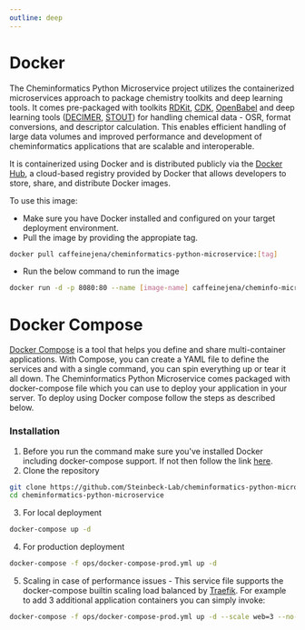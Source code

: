 ```yaml
---
outline: deep
---
```


# Docker
The Cheminformatics Python Microservice project utilizes the containerized microservices approach to package chemistry toolkits and deep learning tools. It comes pre-packaged with toolkits [RDKit](https://github.com/rdkit/rdkit), [CDK](https://doi.org/10.1186/s13321-017-0220-4), [OpenBabel](https://github.com/openbabel/openbabel) and deep learning tools ([DECIMER](https://github.com/Kohulan/DECIMER-Image_Transformer), [STOUT](https://github.com/Kohulan/Smiles-TO-iUpac-Translator)) for handling chemical data - OSR, format conversions, and descriptor calculation. This enables efficient handling of large data volumes and improved performance and development of cheminformatics applications that are scalable and interoperable.

It is containerized using Docker and is distributed publicly via the [Docker Hub](https://hub.docker.com/r/caffeinejena/cheminformatics-python-microservice), a cloud-based registry provided by Docker that allows developers to store, share, and distribute Docker images.

To use this image:

* Make sure you have Docker installed and configured on your target deployment environment.
* Pull the image by providing the appropiate tag.

```bash
docker pull caffeinejena/cheminformatics-python-microservice:[tag]

```
* Run the below command to run the image

```bash
docker run -d -p 8080:80 --name [image-name] caffeinejena/cheminfo-microservice:[tag]

```

# Docker Compose
[Docker Compose](https://docs.docker.com/get-started/08_using_compose/) is a tool that helps you define and share multi-container applications. With Compose, you can create a YAML file to define the services and with a single command, you can spin everything up or tear it all down. 
The Cheminformatics Python Microservice comes packaged with docker-compose file which you can use to deploy your application in your server. To deploy using Docker compose follow the steps as described below.

### Installation
1. Before you run the command make sure you've installed Docker including docker-compose support. If not then follow the link [here](https://docs.docker.com/compose/install/).
2. Clone the repository
```bash
git clone https://github.com/Steinbeck-Lab/cheminformatics-python-microservice.git
cd cheminformatics-python-microservice
```
3. For local deployment 
```bash
docker-compose up -d
```
4. For production deployment
```bash
docker-compose -f ops/docker-compose-prod.yml up -d
```
5. Scaling in case of performance issues - This service file supports the docker-compose builtin scaling load balanced by [Traefik](https://doc.traefik.io/traefik/). For example to add 3 additional application containers you can simply invoke:
```bash
docker-compose -f ops/docker-compose-prod.yml up -d --scale web=3 --no-recreate
```